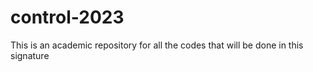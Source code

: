 # control-2023
This is an academic repository for all the codes that will be done in this signature 
